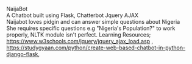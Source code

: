 NaijaBot
<br/>
A Chatbot built using Flask, Chatterbot   Jquery AJAX
<br/>
Naijabot loves pidgin and can answer simple questions about Nigeria
<br/>
She requires specific questions e.g "Nigeria's Population?" to work properly, NLTK module isn't perfect.
Learning Resources; https://www.w3schools.com/jquery/jquery_ajax_load.asp , https://studygyaan.com/python/create-web-based-chatbot-in-python-django-flask, 
